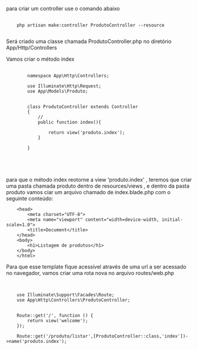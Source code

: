 para criar um controller use o comando abaixo

<pre class="language-php">
  <code class="language-php">
    php artisan make:controller ProdutoController --resource
  </code>
</pre>

Será criado uma classe chamada ProdutoController.php no diretório App/Http/Controllers

Vamos criar o método index 


<pre class="language-php">
  <code class="language-php">
		namespace App\Http\Controllers;

		use Illuminate\Http\Request;
		use App\Models\Produto;


		class ProdutoController extends Controller
		{
			//
			public function index(){

				return view('produto.index');
			}

		}


 
  </code>
</pre>

para que o método index reotorne a view 'produto.index' , teremos que criar uma pasta chamada produto dentro de resources/views ,
e dentro da pasta produto vamos ciar um arquivo chamado de index.blade.php com o seguinte conteúdo:

		
		<head>
			<meta charset="UTF-8">
			<meta name="viewport" content="width=device-width, initial-scale=1.0">
			<title>Document</title>
		</head>
		<body>
			<h1>Listagem de produtos</h1>
		</body>
		</html>


Para que esse  template fique acessível através de uma url a ser acessado no navegador, vamos criar uma rota nova no arquivo routes/web.php

<pre class="language-php">
  <code class="language-php">
	
	use Illuminate\Support\Facades\Route;
	use App\Http\Controllers\ProdutoController;


	Route::get('/', function () {
		return view('welcome');
	});

	Route::get('/produto/listar',[ProdutoController::class,'index'])->name('produto.index');
  </code>
</pre>
